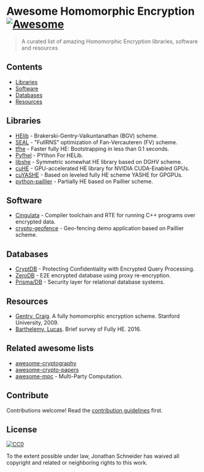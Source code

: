 # Awesome Homomorphic Encryption [![Awesome](https://awesome.re/badge.svg)](https://awesome.re)


> A curated list of amazing Homomorphic Encryption libraries, software and resources


## Contents

- [Libraries](#libraries)
- [Software](#software)
- [Databases](#databases)
- [Resources](#resources)


## Libraries

- [HElib](https://github.com/shaih/HElib) - Brakerski-Gentry-Vaikuntanathan (BGV) scheme.
- [SEAL](http://sealcrypto.org) - "FullRNS" optimization of Fan-Vercauteren (FV) scheme.
- [tfhe](https://github.com/tfhe/tfhe) - Faster fully HE: Bootstrapping in less than 0.1 seconds.
- [Pyfhel](https://github.com/ibarrond/Pyfhel) - PYthon For HELib.
- [libshe](https://github.com/bogdan-kulynych/libshe) - Symmetric somewhat HE library based on DGHV scheme.
- [cuHE](https://github.com/vernamlab/cuHE) - GPU-accelerated HE library for NVIDIA CUDA-Enabled GPUs.
- [cuYASHE](https://github.com/cuyashe-library/cuyashe) - Based on leveled fully HE scheme YASHE for GPGPUs.
- [python-paillier](https://github.com/n1analytics/python-paillier) - Partially HE based on Paillier scheme.


## Software

- [Cingulata](https://github.com/CEA-LIST/Cingulata) - Compiler toolchain and RTE for running C++ programs over encrypted data.
- [crypto-geofence](https://github.com/Georeactor/crypto-geofence) - Geo-fencing demo application based on Paillier scheme.

## Databases

- [CryptDB](https://github.com/CryptDB/cryptdb) - Protecting Confidentiality with Encrypted Query Processing.
- [ZeroDB](https://github.com/zerodb/zerodb) - E2E encrypted database using proxy re-encryption.
- [Prisma/DB](https://github.com/PrismaDB/PrismaDB) - Security layer for relational database systems.


## Resources

- [Gentry, Craig](https://crypto.stanford.edu/craig/craig-thesis.pdf). A fully homomorphic encryption scheme. Stanford University, 2009.
- [Barthelemy, Lucas](https://blog.quarkslab.com/a-brief-survey-of-fully-homomorphic-encryption-computing-on-encrypted-data.html). Brief survey of Fully HE. 2016.


## Related awesome lists

- [awesome-cryptography](https://github.com/sobolevn/awesome-cryptography)
- [awesome-crypto-papers](https://github.com/pFarb/awesome-crypto-papers)
- [awesome-mpc](https://github.com/rdragos/awesome-mpc) - Multi-Party Computation.


## Contribute

Contributions welcome! Read the [contribution guidelines](contributing.md) first.


## License

[![CC0](http://mirrors.creativecommons.org/presskit/buttons/88x31/svg/cc-zero.svg)](http://creativecommons.org/publicdomain/zero/1.0)

To the extent possible under law, Jonathan Schneider has waived all copyright and
related or neighboring rights to this work.

